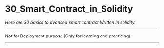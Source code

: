 # 30_Smart_Contract_in_Solidity

*Here are  30 basics to dvanced smart contract Written in solidity.*


***
Not for Deployment purpose
(Only for learning and practicing)
***
